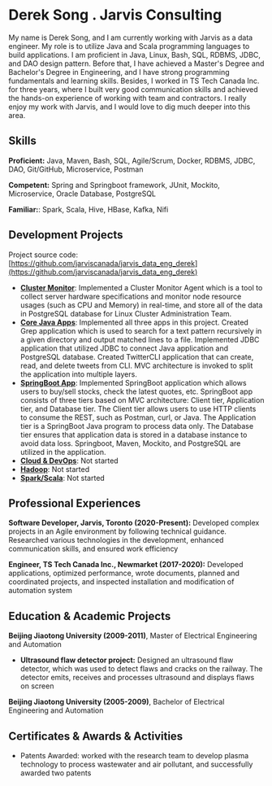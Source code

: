 
# Derek Song . Jarvis Consulting

My name is Derek Song, and I am currently working with Jarvis as a data engineer. My role is to utilize Java and Scala programming languages to build applications. I am proficient in Java, Linux, Bash, SQL, RDBMS, JDBC, and DAO design pattern. Before that, I have achieved a Master's Degree and Bachelor's Degree in Engineering, and I have strong programming fundamentals and learning skills. Besides, I worked in TS Tech Canada Inc. for three years, where I built very good communication skills and achieved the hands-on experience of working with team and contractors. I really enjoy my work with Jarvis, and I would love to dig much deeper into this area.

## Skills
**Proficient:** Java, Maven, Bash, SQL, Agile/Scrum, Docker, RDBMS, JDBC, DAO, Git/GitHub, Microservice, Postman

**Competent:** Spring and Springboot framework, JUnit, Mockito, Microservice, Oracle Database, PostgreSQL

**Familiar:**: Spark, Scala, Hive, HBase, Kafka, Nifi

## Development Projects

Project source code: [https://github.com/jarviscanada/jarvis_data_eng_derek](https://github.com/jarviscanada/jarvis_data_eng_derek)

- **[Cluster Monitor](./linux_sql)**: Implemented a Cluster Monitor Agent which is a tool to collect server hardware specifications and monitor node resource usages (such as CPU and Memory) in real-time, and store all of the data in PostgreSQL database for Linux Cluster Administration Team. 
- **[Core Java Apps](./core_java)**: Implemented all three apps in this project. Created Grep application which is used to search for a text pattern recursively in a given directory and output matched lines to a file. Implemented JDBC application that utilized JDBC to connect Java application and PostgreSQL database. Created TwitterCLI application that can create, read, and delete tweets from CLI. MVC architecture is invoked to split the application into multiple layers. 
- **[SpringBoot App](./springboot)**: Implemented SpringBoot application which allows users to buy/sell stocks, check the latest quotes, etc. SpringBoot app consists of three tiers based on MVC architecture: Client tier, Application tier, and Database tier. The Client tier allows users to use HTTP clients to consume the REST, such as Postman, curl, or Java. The Application tier is a SpringBoot Java program to process data only. The Database tier ensures that application data is stored in a database instance to avoid data loss. Springboot, Maven, Mockito, and PostgreSQL are utilized in the application.
- **[Cloud & DevOps](./cloud_devops)**: Not started
- **[Hadoop](./hadoop)**: Not started
- **[Spark/Scala](./spark)**:  Not started

## Professional Experiences

**Software Developer,  Jarvis, Toronto (2020-Present):** 
Developed complex projects in an Agile environment by following technical guidance. Researched various technologies in the development, enhanced communication skills, and ensured work efficiency

**Engineer, TS Tech Canada Inc., Newmarket (2017-2020):** 
Developed applications, optimized performance, wrote documents, planned and coordinated projects, and inspected installation and modification of automation system

## Education & Academic Projects

**Beijing Jiaotong University (2009-2011)**, Master of Electrical Engineering and Automation

- **Ultrasound flaw detector project:** Designed an ultrasound flaw detector, which was used to detect flaws and cracks on the railway. The detector emits, receives and processes ultrasound and displays flaws on screen

**Beijing Jiaotong University (2005-2009)**, Bachelor of Electrical Engineering and Automation

## Certificates & Awards & Activities
- Patents Awarded: worked with the research team to develop plasma technology to process wastewater and air pollutant, and successfully awarded two patents

